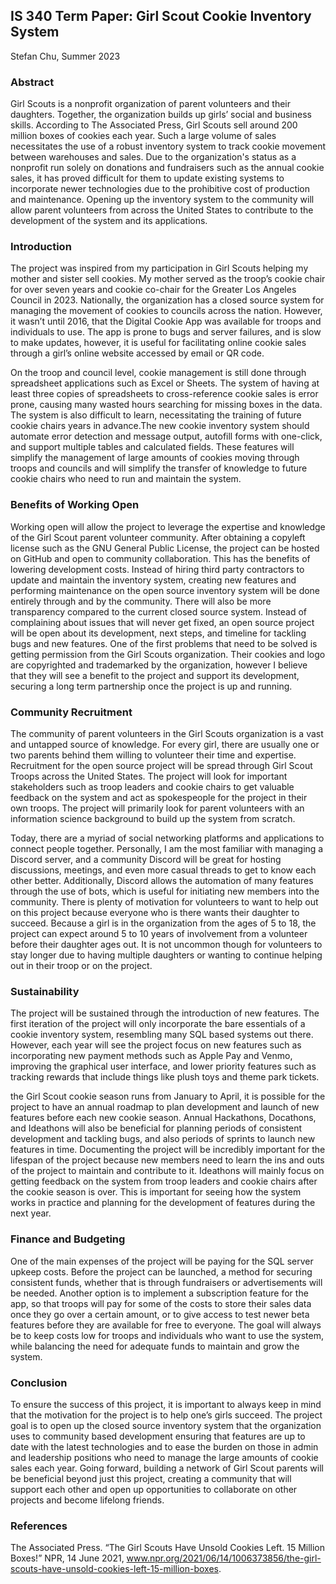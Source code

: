 ## IS 340 Term Paper: Girl Scout Cookie Inventory System
Stefan Chu, Summer 2023

### Abstract   

Girl Scouts is a nonprofit organization of parent volunteers and their daughters. Together, the organization builds up girls’ social and business skills. According to The Associated Press, Girl Scouts sell around 200 million boxes of cookies each year. Such a large volume of sales necessitates the use of a robust inventory system to track cookie movement between warehouses and sales. Due to the organization's status as a nonprofit run solely on donations and fundraisers such as the annual cookie sales, it has proved difficult for them to update existing systems to incorporate newer technologies due to the prohibitive cost of production and maintenance. Opening up the inventory system to the community will allow parent volunteers from across the United States to contribute to the development of the system and its applications.

### Introduction 

The project was inspired from my participation in Girl Scouts helping my mother and sister sell cookies. My mother served as the troop’s cookie chair for over seven years and cookie co-chair for the Greater Los Angeles Council in 2023. Nationally, the organization has a closed source system for managing the movement of cookies to councils across the nation. However, it wasn’t until 2016, that the Digital Cookie App was available for troops and individuals to use. The app is prone to bugs and server failures, and is slow to make updates, however, it is useful for facilitating online cookie sales through a girl’s online website accessed by email or QR code. 

On the troop and council level, cookie management is still done through spreadsheet applications such as Excel or Sheets. The system of having at least three copies of spreadsheets to cross-reference cookie sales is error prone, causing many wasted hours searching for missing boxes in the data. The system is also difficult to learn, necessitating the training of future cookie chairs years in advance.The new cookie inventory system should automate error detection and message output, autofill forms with one-click, and support multiple tables and calculated fields. These features will simplify the management of large amounts of cookies moving through troops and councils and will simplify the transfer of knowledge to future cookie chairs who need to run and maintain the system. 

### Benefits of Working Open

Working open will allow the project to leverage the expertise and knowledge of the Girl Scout parent volunteer community. After obtaining a copyleft license such as the GNU General Public License, the project can be hosted on GitHub and open to community collaboration. This has the benefits of lowering development costs. Instead of hiring third party contractors to update and maintain the inventory system, creating new features and performing maintenance on the open source inventory system will be done entirely through and by the community. There will also be more transparency compared to the current closed source system. Instead of complaining about issues that will never get fixed, an open source project will be open about its development, next steps, and timeline for tackling bugs and new features. One of the first problems that need to be solved is getting permission from the Girl Scouts organization. Their cookies and logo are copyrighted and trademarked by the organization, however I believe that they will see a benefit to the project and support its development, securing a long term partnership once the project is up and running. 

### Community Recruitment     

The community of parent volunteers in the Girl Scouts organization is a vast and untapped source of knowledge. For every girl, there are usually one or two parents behind them willing to volunteer their time and expertise. Recruitment for the open source project will be spread through Girl Scout Troops across the United States. The project will look for important stakeholders such as troop leaders and cookie chairs to get valuable feedback on the system and act as spokespeople for the project in their own troops. The project will primarily look for parent volunteers with an information science background to build up the system from scratch.

Today, there are a myriad of social networking platforms and applications to connect people together. Personally, I am the most familiar with managing a Discord server, and a community Discord will be great for hosting discussions, meetings, and even more casual threads to get to know each other better. Additionally, Discord allows the automation of many features through the use of bots, which is useful for initiating new members into the community. There is plenty of motivation for volunteers to want to help out on this project because everyone who is there wants their daughter to succeed. Because a girl is in the organization from the ages of 5 to 18, the project can expect around 5 to 10 years of involvement from a volunteer before their daughter ages out. It is not uncommon though for volunteers to stay longer due to having multiple daughters or wanting to continue helping out in their troop or on the project.

### Sustainability
  
The project will be sustained through the introduction of new features. The first iteration of the project will only incorporate the bare essentials of a cookie inventory system, resembling many SQL based systems out there. However, each year will see the project focus on new features such as incorporating new payment methods such as Apple Pay and Venmo, improving the graphical user interface, and lower priority features such as tracking rewards that include things like plush toys and theme park tickets. 

the Girl Scout cookie season runs from January to April, it is possible for the project to have an annual roadmap to plan development and launch of new features before each new cookie season. Annual Hackathons, Docathons, and Ideathons will also be beneficial for planning periods of consistent development and tackling bugs, and also periods of sprints to launch new features in time. Documenting the project will be incredibly important for the lifespan of the project because new members need to learn the ins and outs of the project to maintain and contribute to it. Ideathons will mainly focus on getting feedback on the system from troop leaders and cookie chairs after the cookie season is over. This is important for seeing how the system works in practice and planning for the development of features during the next year.

### Finance and Budgeting

One of the main expenses of the project will be paying for the SQL server upkeep costs. Before the project can be launched, a method for securing consistent funds, whether that is through fundraisers or advertisements will be needed. Another option is to implement a subscription feature for the app, so that troops will pay for some of the costs to store their sales data once they go over a certain amount, or to give access to test newer beta features before they are available for free to everyone. The goal will always be to keep costs low for troops and individuals who want to use the system, while balancing the need for adequate funds to maintain and grow the system.

### Conclusion

To ensure the success of this project, it is important to always keep in mind that the motivation for the project is to help one’s girls succeed. The project goal is to open up the closed source inventory system that the organization uses to community based development ensuring that features are up to date with the latest technologies and to ease the burden on those in admin and leadership positions who need to manage the large amounts of cookie sales each year. Going forward, building a network of Girl Scout parents will be beneficial beyond just this project, creating a community that will support each other and open up opportunities to collaborate on other projects and become lifelong friends.

### References     

The Associated Press. “The Girl Scouts Have Unsold Cookies Left. 15 Million Boxes!” NPR, 14 June 2021, www.npr.org/2021/06/14/1006373856/the-girl-scouts-have-unsold-cookies-left-15-million-boxes. 
